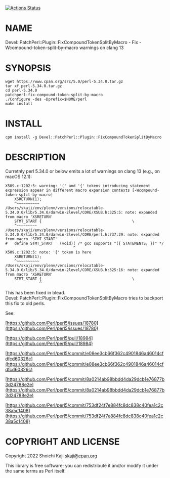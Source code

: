 [![Actions Status](https://github.com/skaji/Devel-PatchPerl-Plugin-FixCompoundTokenSplitByMacro/workflows/test/badge.svg)](https://github.com/skaji/Devel-PatchPerl-Plugin-FixCompoundTokenSplitByMacro/actions)

# NAME

Devel::PatchPerl::Plugin::FixCompoundTokenSplitByMacro - Fix -Wcompound-token-split-by-macro warnings on clang 13

# SYNOPSIS

    wget https://www.cpan.org/src/5.0/perl-5.34.0.tar.gz
    tar xf perl-5.34.0.tar.gz
    cd perl-5.34.0
    patchperl-fix-compound-token-split-by-macro
    ./Configure -des -Dprefix=$HOME/perl
    make install

# INSTALL

    cpm install -g Devel::PatchPerl::Plugin::FixCompoundTokenSplitByMacro

# DESCRIPTION

Curretnly perl 5.34.0 or below emits a lot of warnings on clang 13 (e.g., on macOS 12.1):

    X509.c:1202:5: warning: '(' and '{' tokens introducing statement expression appear in different macro expansion contexts [-Wcompound-token-split-by-macro]
        XSRETURN(1);
        ^~~~~~~~~~~
    /Users/skaji/env/plenv/versions/relocatable-5.34.0.0/lib/5.34.0/darwin-2level/CORE/XSUB.h:325:5: note: expanded from macro 'XSRETURN'
        STMT_START {                                        \
        ^~~~~~~~~~
    /Users/skaji/env/plenv/versions/relocatable-5.34.0.0/lib/5.34.0/darwin-2level/CORE/perl.h:737:29: note: expanded from macro 'STMT_START'
    #   define STMT_START   (void)( /* gcc supports "({ STATEMENTS; })" */
                                  ^
    X509.c:1202:5: note: '{' token is here
        XSRETURN(1);
        ^~~~~~~~~~~
    /Users/skaji/env/plenv/versions/relocatable-5.34.0.0/lib/5.34.0/darwin-2level/CORE/XSUB.h:325:16: note: expanded from macro 'XSRETURN'
        STMT_START {                                        \
                   ^

This has been fixed in blead.
Devel::PatchPerl::Plugin::FixCompoundTokenSplitByMacro tries to backport this fix to old perls.

See:

[https://github.com/Perl/perl5/issues/18780](https://github.com/Perl/perl5/issues/18780)

[https://github.com/Perl/perl5/pull/18984](https://github.com/Perl/perl5/pull/18984)

[https://github.com/Perl/perl5/commit/e08ee3cb66f362c4901846a46014cfdfcd60326c](https://github.com/Perl/perl5/commit/e08ee3cb66f362c4901846a46014cfdfcd60326c)

[https://github.com/Perl/perl5/commit/8a0214ab98bbdd4da29dcb1e76877b3d24788e2e](https://github.com/Perl/perl5/commit/8a0214ab98bbdd4da29dcb1e76877b3d24788e2e)

[https://github.com/Perl/perl5/commit/753df24f7e884fc8dc838c40fea1c2c38a5c1408](https://github.com/Perl/perl5/commit/753df24f7e884fc8dc838c40fea1c2c38a5c1408)

# COPYRIGHT AND LICENSE

Copyright 2022 Shoichi Kaji <skaji@cpan.org>

This library is free software; you can redistribute it and/or modify
it under the same terms as Perl itself.
